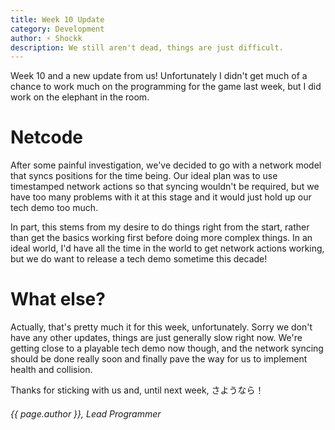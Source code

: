 ```yaml
---
title: Week 10 Update
category: Development
author: ⚡ Shockk
description: We still aren't dead, things are just difficult.
---
```


Week 10 and a new update from us! Unfortunately I didn't get much of a chance to work much on the programming for the game last week, but I did work on the elephant in the room.

# Netcode

After some painful investigation, we've decided to go with a network model that syncs positions for the time being. Our ideal plan was to use timestamped network actions so that syncing wouldn't be required, but we have too many problems with it at this stage and it would just hold up our tech demo too much.

In part, this stems from my desire to do things right from the start, rather than get the basics working first before doing more complex things. In an ideal world, I'd have all the time in the world to get network actions working, but we do want to release a tech demo sometime this decade!

# What else?

Actually, that's pretty much it for this week, unfortunately. Sorry we don't have any other updates, things are just generally slow right now. We're getting close to a playable tech demo now though, and the network syncing should be done really soon and finally pave the way for us to implement health and collision.

Thanks for sticking with us and, until next week, さようなら！

###### {{ page.author }}, Lead Programmer
